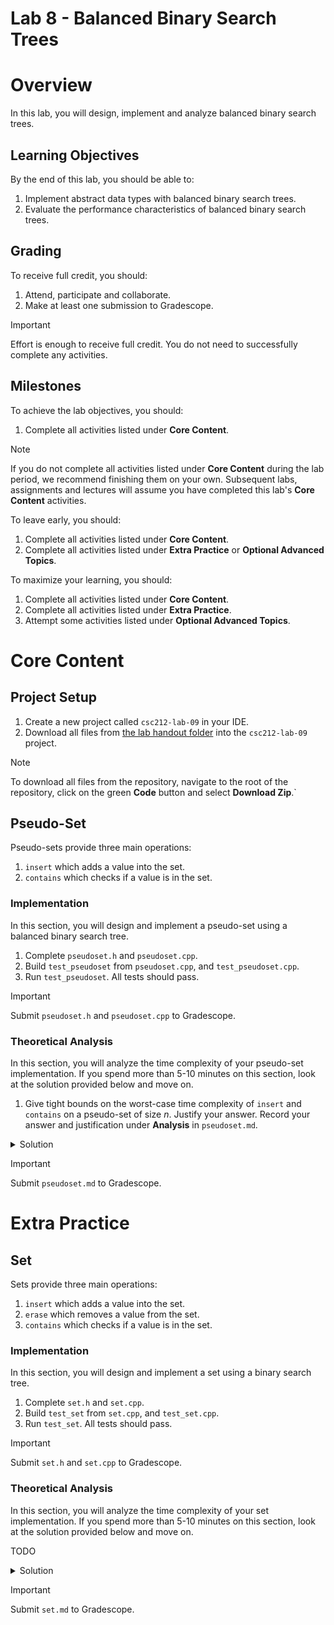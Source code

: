 # Lab 8 - Balanced Binary Search Trees

# Overview

In this lab, you will design, implement and analyze balanced binary search trees.

## Learning Objectives

By the end of this lab, you should be able to:

1. Implement abstract data types with balanced binary search trees.
2. Evaluate the performance characteristics of balanced binary search trees.

## Grading

To receive full credit, you should:

1. Attend, participate and collaborate.
2. Make at least one submission to Gradescope.

> [!IMPORTANT]
> Effort is enough to receive full credit. You do not need to successfully complete any activities.

## Milestones

To achieve the lab objectives, you should:

1. Complete all activities listed under **Core Content**.

> [!NOTE]
> If you do not complete all activities listed under **Core Content** during the lab period, we recommend finishing them
> on your own. Subsequent labs, assignments and lectures will assume you have completed this lab's **Core Content**
> activities.

To leave early, you should:

1. Complete all activities listed under **Core Content**.
2. Complete all activities listed under **Extra Practice** or **Optional Advanced Topics**.

To maximize your learning, you should:

1. Complete all activities listed under **Core Content**.
2. Complete all activities listed under **Extra Practice**.
3. Attempt some activities listed under **Optional Advanced Topics**.

# Core Content

## Project Setup

1. Create a new project called `csc212-lab-09` in your IDE.
2. Download all files from [the lab handout folder](handout) into the `csc212-lab-09` project.

> [!NOTE]
> To download all files from the repository, navigate to the root of the repository, click on the green **Code** button
> and select **Download Zip**.`

## Pseudo-Set

Pseudo-sets provide three main operations:

1. `insert` which adds a value into the set.
2. `contains` which checks if a value is in the set.

### Implementation

In this section, you will design and implement a pseudo-set using a balanced binary search tree.

1. Complete `pseudoset.h` and `pseudoset.cpp`.
2. Build `test_pseudoset` from `pseudoset.cpp`, and `test_pseudoset.cpp`.
3. Run `test_pseudoset`. All tests should pass.

> [!IMPORTANT]
> Submit `pseudoset.h` and `pseudoset.cpp` to Gradescope.

### Theoretical Analysis

In this section, you will analyze the time complexity of your pseudo-set implementation. If you spend more than 5-10
minutes on this section, look at the solution provided below and move on.

1. Give tight bounds on the worst-case time complexity of `insert` and `contains` on a pseudo-set of size $n$. Justify
   your answer. Record your answer and justification under **Analysis** in `pseudoset.md`.

<details>
<summary>Solution</summary>

1. The pseudo-set is always represented by a valid red-black tree. Let $b$ be the black height of the tree. The
   worst-case of `insert` and `contains` always involves traversing the longest path from the root to a leaf. Since red
   nodes cannot have red children, and every path from root to leaf must contain exactly $b$ black nodes, there are at
   most $2b$ nodes on the longest path. Thus, the length of the longest path is $\Omega(b)$ and $\mathcal{O}(2b)$, so it
   is $\Theta(b)$. TODO

</details> 

> [!IMPORTANT]
> Submit `pseudoset.md` to Gradescope.

# Extra Practice

## Set

Sets provide three main operations:

1. `insert` which adds a value into the set.
2. `erase` which removes a value from the set.
3. `contains` which checks if a value is in the set.

### Implementation

In this section, you will design and implement a set using a binary search tree.

1. Complete `set.h` and `set.cpp`.
2. Build `test_set` from `set.cpp`, and `test_set.cpp`.
3. Run `test_set`. All tests should pass.

> [!IMPORTANT]
> Submit `set.h` and `set.cpp` to Gradescope.

### Theoretical Analysis

In this section, you will analyze the time complexity of your set implementation. If you spend more than 5-10 minutes on
this section, look at the solution provided below and move on.

TODO

<details>
<summary>Solution</summary>

TODO

</details>

> [!IMPORTANT]
> Submit `set.md` to Gradescope.